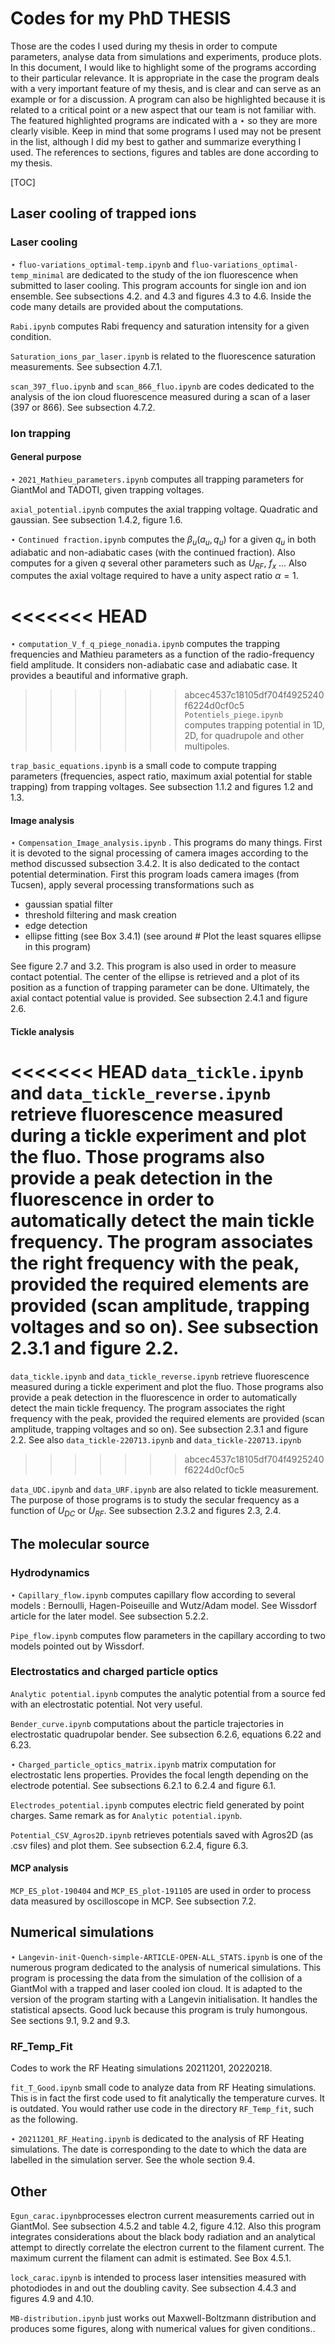 # Codes for my PhD THESIS

Those are the codes I used during my thesis in order to compute parameters, analyse data from simulations and experiments, produce plots. In this document, I would like to highlight some of the programs according to their particular relevance. It is appropriate in the case the program deals with a very important feature of my thesis, and is clear and can serve as an example or for a discussion. A program can also be highlighted because it is related to a critical point or a new aspect that our team is not familiar with. The featured highlighted programs are indicated with a $\star$ so they are more clearly visible. Keep in mind that some programs I used may not be present in the list, although I did my best to gather and summarize everything I used. The references to sections, figures and tables are done according to my thesis.

[TOC]

## Laser cooling of trapped ions

### Laser cooling

$\star$ `fluo-variations_optimal-temp.ipynb` and `fluo-variations_optimal-temp_minimal` are dedicated to the study of the ion fluorescence when submitted to laser cooling. This program accounts for single ion and ion ensemble. See subsections 4.2. and 4.3 and figures 4.3 to 4.6. Inside the code many details are provided about the computations.

```Rabi.ipynb``` computes Rabi frequency and saturation intensity for a given condition.

```Saturation_ions_par_laser.ipynb``` is related to the fluorescence saturation measurements. See subsection 4.7.1.

```scan_397_fluo.ipynb``` and ```scan_866_fluo.ipynb``` are codes dedicated to the analysis of the ion cloud fluorescence measured during a scan of a laser (397 or 866). See subsection 4.7.2.

### Ion trapping

#### General purpose

$\star$ ```2021_Mathieu_parameters.ipynb``` computes all trapping parameters for GiantMol and TADOTI, given trapping voltages.

```axial_potential.ipynb``` computes the axial trapping voltage. Quadratic and gaussian. See subsection 1.4.2, figure 1.6.

$\star$ ```Continued fraction.ipynb``` computes the $\beta_u(a_u,q_u)$ for a given $q_u$ in both adiabatic and non-adiabatic cases (with the continued fraction). Also computes for a given $q$ several other parameters such as $U_{RF}$, $f_x$ ... Also computes the axial voltage required to have a unity aspect ratio $\alpha = 1$.

<<<<<<< HEAD
=======
$\star$ ```computation_V_f_q_piege_nonadia.ipynb``` computes the trapping frequencies and Mathieu parameters as a function of the radio-frequency field amplitude. It considers non-adiabatic case and adiabatic case. It provides a beautiful and informative graph.

>>>>>>> abcec4537c18105df704f4925240f6224d0cf0c5
`Potentiels_piege.ipynb` computes trapping potential in 1D, 2D, for quadrupole and other multipoles.

```trap_basic_equations.ipynb``` is a small code to compute trapping parameters (frequencies, aspect ratio, maximum axial potential for stable trapping) from trapping voltages. See subsection 1.1.2 and figures 1.2 and 1.3.

#### Image analysis

$\star$ `Compensation_Image_analysis.ipynb` . This programs do many things. First it is devoted to the signal processing of camera images according to the method discussed subsection 3.4.2. It is also dedicated to the contact potential determination. First this program loads camera images (from Tucsen), apply several processing transformations such as

- gaussian spatial filter
- threshold filtering and mask creation
- edge detection
- ellipse fitting (see Box 3.4.1) (see around # Plot the least squares ellipse in this program)

See figure 2.7 and 3.2. This program is also used in order to measure contact potential. The center of the ellipse is retrieved and a plot of its position as a function of trapping parameter can be done. Ultimately, the axial contact potential value is provided. See subsection 2.4.1 and figure 2.6.

#### Tickle analysis

<<<<<<< HEAD
`data_tickle.ipynb` and `data_tickle_reverse.ipynb` retrieve fluorescence measured during a tickle experiment and plot the fluo. Those programs also provide a peak detection in the fluorescence in order to automatically detect the main tickle frequency. The program associates the right frequency with the peak, provided the required elements are provided (scan amplitude, trapping voltages and so on). See subsection 2.3.1 and figure 2.2.
=======
`data_tickle.ipynb` and `data_tickle_reverse.ipynb` retrieve fluorescence measured during a tickle experiment and plot the fluo. Those programs also provide a peak detection in the fluorescence in order to automatically detect the main tickle frequency. The program associates the right frequency with the peak, provided the required elements are provided (scan amplitude, trapping voltages and so on). See subsection 2.3.1 and figure 2.2. See also ```data_tickle-220713.ipynb``` and ```data_tickle-220713.ipynb```
>>>>>>> abcec4537c18105df704f4925240f6224d0cf0c5

`data_UDC.ipynb` and `data_URF.ipynb` are also related to tickle measurement. The purpose of those programs is to study the secular frequency as a function of $U_{DC}$ or $U_{RF}$. See subsection 2.3.2 and figures 2.3, 2.4.

## The molecular source

### Hydrodynamics

$\star$ ```Capillary_flow.ipynb``` computes capillary flow according to several models : Bernoulli, Hagen-Poiseuille and Wutz/Adam model. See Wissdorf article for the later model. See subsection 5.2.2.

```Pipe_flow.ipynb``` computes flow parameters in the capillary according to two models pointed out by Wissdorf.

### Electrostatics and charged particle optics

```Analytic potential.ipynb``` computes the analytic potential from a source fed with an electrostatic potential. Not very useful.

```Bender_curve.ipynb``` computations about the particle trajectories in electrostatic quadrupolar bender. See subsection 6.2.6, equations 6.22 and 6.23.

$\star$ `Charged_particle_optics_matrix.ipynb` matrix computation for electrostatic lens properties. Provides the focal length depending on the electrode potential. See subsections 6.2.1 to 6.2.4 and figure 6.1.

`Electrodes_potential.ipynb` computes electric field generated by point charges. Same remark as for `Analytic potential.ipynb`.

```Potential_CSV_Agros2D.ipynb``` retrieves potentials saved with Agros2D (as .csv files) and plot them. See subsection 6.2.4, figure 6.3.

#### MCP analysis

`MCP_ES_plot-190404` and `MCP_ES_plot-191105` are used in order to process data measured by oscilloscope in MCP. See subsection 7.2.

## Numerical simulations

$\star$ `Langevin-init-Quench-simple-ARTICLE-OPEN-ALL_STATS.ipynb` is one of the numerous program dedicated to the analysis of numerical simulations. This program is processing the data from the simulation of the collision of a GiantMol with a trapped and laser cooled ion cloud. It is adapted to the version of the program starting with a Langevin initialisation. It handles the statistical apsects. Good luck because this program is truly humongous. See sections 9.1, 9.2 and 9.3.

### RF_Temp_Fit

Codes to work the RF Heating simulations 20211201, 20220218.

`fit_T_Good.ipynb` small code to analyze data from RF Heating simulations. This is in fact the first code used to fit analytically the temperature curves. It is outdated. You would rather use code in the directory `RF_Temp_fit`, such as the following.

$\star$ `20211201_RF_Heating.ipynb` is dedicated to the analysis of RF Heating simulations. The date is corresponding to the date to which the data are labelled in the simulation server.  See the whole section 9.4.

## Other

`Egun_carac.ipynb`processes electron current measurements carried out in GiantMol. See subsection 4.5.2 and table 4.2, figure 4.12. Also this program integrates considerations about the black body radiation and an analytical attempt to directly correlate the electron current to the filament current. The maximum current the filament can admit is estimated. See Box 4.5.1.

`lock_carac.ipynb` is intended to process laser intensities measured with photodiodes in and out the doubling cavity. See subsection 4.4.3 and figures 4.9 and 4.10.

`MB-distribution.ipynb` just works out Maxwell-Boltzmann distribution and produces some figures, along with numerical values for given conditions..

